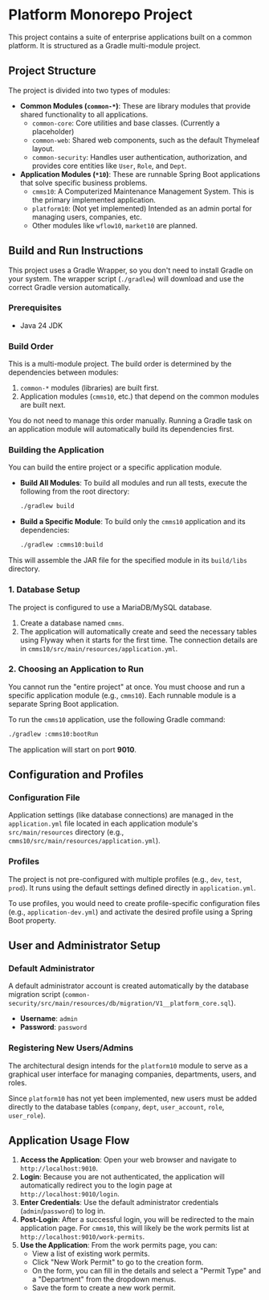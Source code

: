 # Platform Monorepo Project

This project contains a suite of enterprise applications built on a common platform. It is structured as a Gradle multi-module project.

## Project Structure

The project is divided into two types of modules:

-   **Common Modules (`common-*`)**: These are library modules that provide shared functionality to all applications.
    -   `common-core`: Core utilities and base classes. (Currently a placeholder)
    -   `common-web`: Shared web components, such as the default Thymeleaf layout.
    -   `common-security`: Handles user authentication, authorization, and provides core entities like `User`, `Role`, and `Dept`.
-   **Application Modules (`*10`)**: These are runnable Spring Boot applications that solve specific business problems.
    -   `cmms10`: A Computerized Maintenance Management System. This is the primary implemented application.
    -   `platform10`: (Not yet implemented) Intended as an admin portal for managing users, companies, etc.
    -   Other modules like `wflow10`, `market10` are planned.

## Build and Run Instructions

This project uses a Gradle Wrapper, so you don't need to install Gradle on your system. The wrapper script (`./gradlew`) will download and use the correct Gradle version automatically.

### Prerequisites
- Java 24 JDK

### Build Order
This is a multi-module project. The build order is determined by the dependencies between modules:
1.  `common-*` modules (libraries) are built first.
2.  Application modules (`cmms10`, etc.) that depend on the common modules are built next.

You do not need to manage this order manually. Running a Gradle task on an application module will automatically build its dependencies first.

### Building the Application
You can build the entire project or a specific application module.

-   **Build All Modules**: To build all modules and run all tests, execute the following from the root directory:
    ```bash
    ./gradlew build
    ```
-   **Build a Specific Module**: To build only the `cmms10` application and its dependencies:
    ```bash
    ./gradlew :cmms10:build
    ```
This will assemble the JAR file for the specified module in its `build/libs` directory.

### 1. Database Setup
The project is configured to use a MariaDB/MySQL database.
1.  Create a database named `cmms`.
2.  The application will automatically create and seed the necessary tables using Flyway when it starts for the first time. The connection details are in `cmms10/src/main/resources/application.yml`.

### 2. Choosing an Application to Run
You cannot run the "entire project" at once. You must choose and run a specific application module (e.g., `cmms10`). Each runnable module is a separate Spring Boot application.

To run the `cmms10` application, use the following Gradle command:
```bash
./gradlew :cmms10:bootRun
```
The application will start on port **9010**.

## Configuration and Profiles

### Configuration File
Application settings (like database connections) are managed in the `application.yml` file located in each application module's `src/main/resources` directory (e.g., `cmms10/src/main/resources/application.yml`).

### Profiles
The project is not pre-configured with multiple profiles (e.g., `dev`, `test`, `prod`). It runs using the default settings defined directly in `application.yml`.

To use profiles, you would need to create profile-specific configuration files (e.g., `application-dev.yml`) and activate the desired profile using a Spring Boot property.

## User and Administrator Setup

### Default Administrator
A default administrator account is created automatically by the database migration script (`common-security/src/main/resources/db/migration/V1__platform_core.sql`).
-   **Username**: `admin`
-   **Password**: `password`

### Registering New Users/Admins
The architectural design intends for the `platform10` module to serve as a graphical user interface for managing companies, departments, users, and roles.

Since `platform10` has not yet been implemented, new users must be added directly to the database tables (`company`, `dept`, `user_account`, `role`, `user_role`).

## Application Usage Flow

1.  **Access the Application**: Open your web browser and navigate to `http://localhost:9010`.
2.  **Login**: Because you are not authenticated, the application will automatically redirect you to the login page at `http://localhost:9010/login`.
3.  **Enter Credentials**: Use the default administrator credentials (`admin`/`password`) to log in.
4.  **Post-Login**: After a successful login, you will be redirected to the main application page. For `cmms10`, this will likely be the work permits list at `http://localhost:9010/work-permits`.
5.  **Use the Application**: From the work permits page, you can:
    -   View a list of existing work permits.
    -   Click "New Work Permit" to go to the creation form.
    -   On the form, you can fill in the details and select a "Permit Type" and a "Department" from the dropdown menus.
    -   Save the form to create a new work permit.
